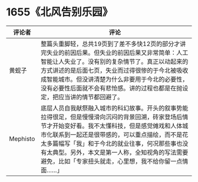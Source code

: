# 1655《北风告别乐园》

评论者 | 评论 |
|---|---|
黄蚬子|整篇头重脚轻，总共19页到了差不多快12页的部分才讲完失业的前因后果。但失业的前因后果又非常简单：人工智能让人失业了。没有别的复杂情节了。真正以动起来的方式讲述的是后面七页，失业而过得很惨的于今北被吸收成智能城市。但没讲清楚为什么非要用于今北的必要性，没有必要性后面就不会有悲怆感。讲的过程也都是在抛设定，把应当讲的情节都回避了。
Mephisto|底层人员自我献祭融入城市的科幻故事。开头的叙事势能拉得很足，但是慢慢滑向沉闷的背景回溯，砖家登场后情节才开始变好看。我不太懂科技，但是感觉傩戏和人体城市化联系到一起还是很带感的，可以重点描绘，而不是花太多篇幅写「我」和于今北的就业往事，何况那些事也没有太典型。另外，本文是第一人称，全知视角的写法需要避免，比如「专家扭头就走，心里想，我不给你留一点情面……」

